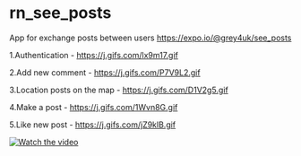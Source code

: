 # rn_see_posts
App for exchange posts between users
https://expo.io/@grey4uk/see_posts

1.Authentication - https://j.gifs.com/lx9m17.gif

2.Add new comment - https://j.gifs.com/P7V9L2.gif

3.Location posts on the map - https://j.gifs.com/D1V2g5.gif

4.Make a post - https://j.gifs.com/1Wvn8G.gif

5.Like new post - https://j.gifs.com/jZ9klB.gif

[![Watch the video](https://img.youtube.com/vi/T-D1KVIuvjA/maxresdefault.jpg)](https://youtu.be/T-D1KVIuvjA)
